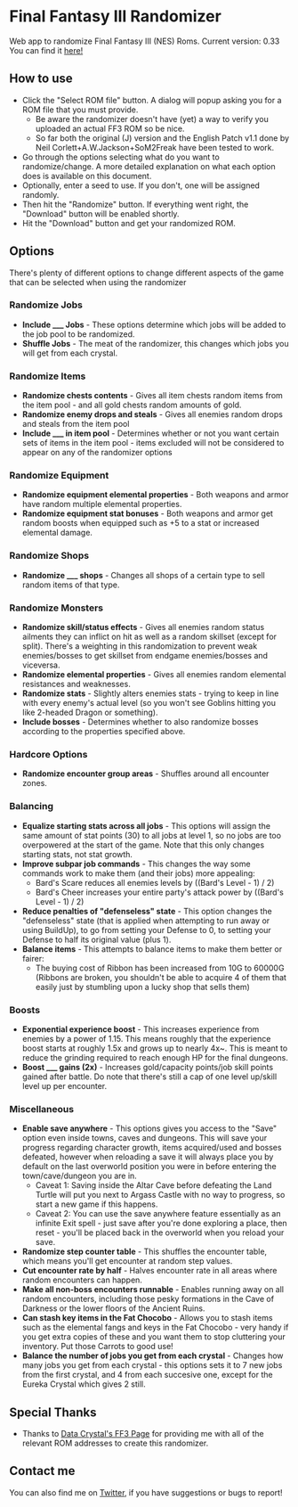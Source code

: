 # Final Fantasy III Randomizer
Web app to randomize Final Fantasy III (NES) Roms.
Current version: 0.33
You can find it [here!](http://yacopu.neocities.org/pages/ff3-randomizer/)

## How to use
- Click the "Select ROM file" button. A dialog will popup asking you for a ROM file that you must provide.
  - Be aware the randomizer doesn't have (yet) a way to verify you uploaded an actual FF3 ROM so be nice.
  - So far both the original (J) version and the English Patch v1.1 done by Neil Corlett+A.W.Jackson+SoM2Freak have been tested to work.
- Go through the options selecting what do you want to randomize/change. A more detailed explanation on what each option does is available on this document.
- Optionally, enter a seed to use. If you don't, one will be assigned randomly.
- Then hit the "Randomize" button. If everything went right, the "Download" button will be enabled shortly.
- Hit the "Download" button and get your randomized ROM.

## Options
There's plenty of different options to change different aspects of the game that can be selected when using the randomizer

### Randomize Jobs
- **Include ___ Jobs** - These options determine which jobs will be added to the job pool to be randomized.
- **Shuffle Jobs** - The meat of the randomizer, this changes which jobs you will get from each crystal.

### Randomize Items
- **Randomize chests contents** - Gives all item chests random items from the item pool - and all gold chests random amounts of gold.
- **Randomize enemy drops and steals** - Gives all enemies random drops and steals from the item pool
- **Include ___ in item pool** - Determines whether or not you want certain sets of items in the item pool - items excluded will not be considered to appear on any of the randomizer options

### Randomize Equipment
- **Randomize equipment elemental properties** - Both weapons and armor have random multiple elemental properties.
- **Randomize equipment stat bonuses** - Both weapons and armor get random boosts when equipped such as +5 to a stat or increased elemental damage.

### Randomize Shops
- **Randomize ___ shops** - Changes all shops of a certain type to sell random items of that type.

### Randomize Monsters
- **Randomize skill/status effects** - Gives all enemies random status ailments they can inflict on hit as well as a random skillset (except for split). There's a weighting in this randomization to prevent weak enemies/bosses to get skillset from endgame enemies/bosses and viceversa. 
- **Randomize elemental properties** - Gives all enemies random elemental resistances and weaknesses.
- **Randomize stats** - Slightly alters enemies stats - trying to keep in line with every enemy's actual level (so you won't see Goblins hitting you like 2-headed Dragon or something).
- **Include bosses** - Determines whether to also randomize bosses according to the properties specified above.

### Hardcore Options
- **Randomize encounter group areas** - Shuffles around all encounter zones.

### Balancing
- **Equalize starting stats across all jobs** - This options will assign the same amount of stat points (30) to all jobs at level 1, so no jobs are too overpowered at the start of the game. Note that this only changes starting stats, not stat growth.
- **Improve subpar job commands** - This changes the way some commands work to make them (and their jobs) more appealing:
  - Bard's Scare reduces all enemies levels by ((Bard's Level - 1) / 2)
  - Bard's Cheer increases your entire party's attack power by ((Bard's Level - 1) / 2)
- **Reduce penalties of "defenseless" state** - This option changes the "defenseless" state (that is applied when attempting to run away or using BuildUp), to go from setting your Defense to 0, to setting your Defense to half its original value (plus 1).
- **Balance items** - This attempts to balance items to make them better or fairer:
  - The buying cost of Ribbon has been increased from 10G to 60000G (Ribbons are broken, you shouldn't be able to acquire 4 of them that easily just by stumbling upon a lucky shop that sells them)

### Boosts
- **Exponential experience boost** - This increases experience from enemies by a power of 1.15. This means roughly that the experience boost starts at roughly 1.5x and grows up to nearly 4x~. This is meant to reduce the grinding required to reach enough HP for the final dungeons. 
- **Boost ___ gains (2x)** - Increases gold/capacity points/job skill points gained after battle. Do note that there's still a cap of one level up/skill level up per encounter.

### Miscellaneous
- **Enable save anywhere** - This options gives you access to the "Save" option even inside towns, caves and dungeons. This will save your progress regarding character growth, items acquired/used and bosses defeated, however when reloading a save it will always place you by default on the last overworld position you were in before entering the town/cave/dungeon you are in.
  - Caveat 1: Saving inside the Altar Cave before defeating the Land Turtle will put you next to Argass Castle with no way to progress, so start a new game if this happens.
  - Caveat 2: You can use the save anywhere feature essentially as an infinite Exit spell - just save after you're done exploring a place, then reset - you'll be placed back in the overworld when you reload your save.
- **Randomize step counter table** - This shuffles the encounter table, which means you'll get encounter at random step values.
- **Cut encounter rate by half** - Halves encounter rate in all areas where random encounters can happen.
- **Make all non-boss encounters runnable** - Enables running away on all random encounters, including those pesky formations in the Cave of Darkness or the lower floors of the Ancient Ruins.
- **Can stash key items in the Fat Chocobo** - Allows you to stash items such as the elemental fangs and keys in the Fat Chocobo - very handy if you get extra copies of these and you want them to stop cluttering your inventory. Put those Carrots to good use!
- **Balance the number of jobs you get from each crystal** - Changes how many jobs you get from each crystal - this options sets it to 7 new jobs from the first crystal, and 4 from each succesive one, except for the Eureka Crystal which gives 2 still.

## Special Thanks

- Thanks to [Data Crystal's FF3 Page](http://datacrystal.romhacking.net/wiki/Final_Fantasy_III) for providing me with all of the relevant ROM addresses to create this randomizer.

## Contact me

You can also find me on [Twitter](https://twitter.com/NachoYacopu), if you have suggestions or bugs to report!
